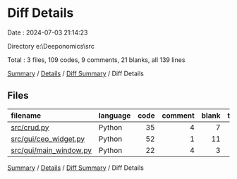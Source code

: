# Diff Details

Date : 2024-07-03 21:14:23

Directory e:\\Deeponomics\\src

Total : 3 files,  109 codes, 9 comments, 21 blanks, all 139 lines

[Summary](results.md) / [Details](details.md) / [Diff Summary](diff.md) / Diff Details

## Files
| filename | language | code | comment | blank | total |
| :--- | :--- | ---: | ---: | ---: | ---: |
| [src/crud.py](/src/crud.py) | Python | 35 | 4 | 7 | 46 |
| [src/gui/ceo_widget.py](/src/gui/ceo_widget.py) | Python | 52 | 1 | 11 | 64 |
| [src/gui/main_window.py](/src/gui/main_window.py) | Python | 22 | 4 | 3 | 29 |

[Summary](results.md) / [Details](details.md) / [Diff Summary](diff.md) / Diff Details